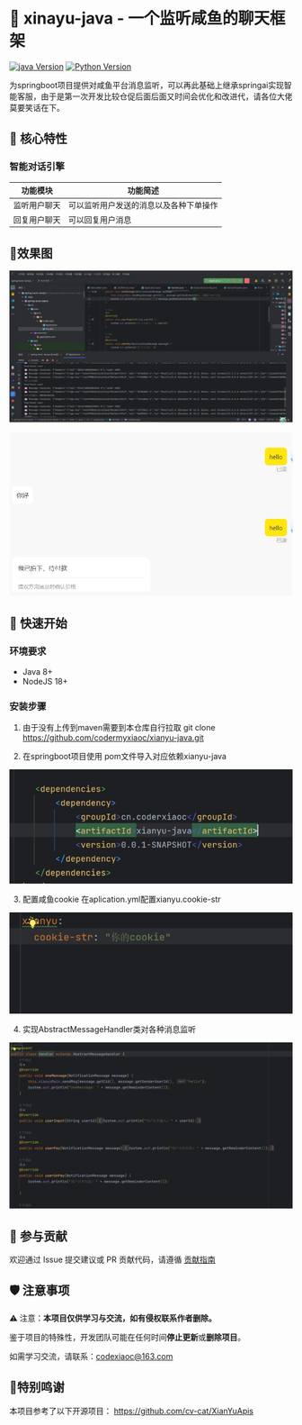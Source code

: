 # 🚀 xinayu-java - 一个监听咸鱼的聊天框架

[![java Version](https://img.shields.io/badge/java-8%2B-blue)](https://www.python.org/) [![Python Version](https://img.shields.io/badge/nodejs-18%2B-blue)](https://nodejs.org/zh-cn/) 

为springboot项目提供对咸鱼平台消息监听，可以再此基础上继承springai实现智能客服，由于是第一次开发比较仓促后面后面又时间会优化和改进代，请各位大佬莫要笑话在下。


## 🌟 核心特性

### 智能对话引擎
| 功能模块     | 功能简述                               |
| ------------ | -------------------------------------- |
| 监听用户聊天 | 可以监听用户发送的消息以及各种下单操作 |
| 回复用户聊天 | 可以回复用户消息                       |

## 🎨效果图

![](imges\微信截图_20250524011037.png)

![](imges\微信截图_20250524011332.png)

## 🚴 快速开始

### 环境要求
- Java 8+
- NodeJS 18+

### 安装步骤

1. 由于没有上传到maven需要到本仓库自行拉取
  git clone https://github.com/codermyxiaoc/xianyu-java.git

2. 在springboot项目使用
  pom文件导入对应依赖xianyu-java

  ![](imges\微信截图_20250524014038.png)

3. 配置咸鱼cookie
  在aplication.yml配置xianyu.cookie-str

  ![](imges\微信截图_20250524014102.png)

4. 实现AbstractMessageHandler类对各种消息监听

  ![](imges\微信截图_20250524014117.png)

## 🤝 参与贡献

欢迎通过 Issue 提交建议或 PR 贡献代码，请遵循 [贡献指南](https://contributing.md/)



## 🛡 注意事项

⚠️ 注意：**本项目仅供学习与交流，如有侵权联系作者删除。**

鉴于项目的特殊性，开发团队可能在任何时间**停止更新**或**删除项目**。

如需学习交流，请联系：codexiaoc@163.com

## 🧸特别鸣谢
本项目参考了以下开源项目：
https://github.com/cv-cat/XianYuApis

